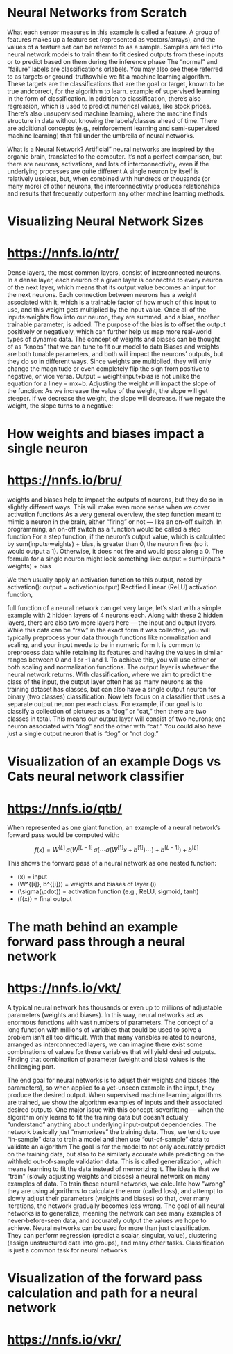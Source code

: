 # Neural Networks from Scratch

What each sensor measures in this example is called a feature. A group of features makes up a feature set (represented as vectors/arrays), and the values of a feature set can be referred to as a sample. Samples are fed into neural network models to train them to fit desired outputs from these inputs or to predict based on them during the inference phase The “normal” and “failure” labels are ​classifications​ or ​labels.​ ​You may also see these referred to as ​targets​ or ​ground-truths​ while we fit a machine learning algorithm. These targets are the classifications that are the ​goal​ or ​target​, known to be ​true and​ ​correct​, for the algorithm to learn. example of supervised learning in the form of classification. In addition to classification, there’s also regression, which is used to predict numerical values, like stock prices. There’s also unsupervised machine learning, where the machine finds structure in data without knowing the labels/classes ahead of time. There are additional concepts (e.g., reinforcement learning and semi-supervised machine learning) that fall under the umbrella of neural networks.

What is a Neural Network?
Artificial” neural networks are inspired by the organic brain, translated to the computer. It’s not a perfect comparison, but there are neurons, activations, and lots of interconnectivity, even if the underlying processes are quite different A single neuron by itself is relatively useless, but, when combined with hundreds or thousands (or many more) of other neurons, the interconnectivity produces relationships and results that frequently outperform any other machine learning methods.

# Visualizing Neural Network Sizes

# https://nnfs.io/ntr/

Dense layers, the most common layers, consist of interconnected neurons. In a dense layer, each neuron of a given layer is connected to every neuron of the next layer, which means that its output value becomes an input for the next neurons. Each connection between neurons has a weight associated with it, which is a trainable factor of how much of this input to use, and this weight gets multiplied by the input value. Once all of the ​inputs·weights​ flow into our neuron, they are summed, and a bias, another trainable parameter, is added. The purpose of the bias is to offset the output positively or negatively, which can further help us map more real-world types of dynamic data. The concept of weights and biases can be thought of as “knobs” that we can tune to fit our model to data Biases and weights are both tunable parameters, and both will impact the neurons’ outputs, but they do so in different ways. Since weights are multiplied, they will only change the magnitude or even completely flip the sign from positive to negative, or vice versa. ​Output = weight·input+bias is not unlike the equation for a line ​y = mx+b​. Adjusting the weight will impact the slope of the function: As we increase the value of the weight, the slope will get steeper. If we decrease the weight, the slope will decrease. If we negate the weight, the slope turns to a negative:

# How weights and biases impact a single neuron

# https://nnfs.io/bru/

weights and biases help to impact the outputs of neurons, but they do so in slightly different ways. This will make even more sense when we cover ​activation functions​
As a very general overview, the step function meant to mimic a neuron in the brain, either “firing” or not — like an on-off switch. In programming, an on-off switch as a function would be called a step function​
For a step function, if the neuron’s output value, which is calculated by ​sum(inputs·weights) + bias​, is greater than 0, the neuron fires (so it would output a 1). Otherwise, it does not fire and would pass along a 0. The formula for a single neuron might look something like:
output ​= ​sum​(inputs ​\* ​weights) ​+ ​bias

We then usually apply an activation function to this output, noted by ​activation()​:
output = activation(output)
Rectified Linear​ (ReLU) activation function,

full function of a neural network can get very large, let’s start with a simple example with 2 hidden layers of 4 neurons each.
Along with these 2 hidden layers, there are also two more layers here — the input and output layers.
While this data can be “raw” in the exact form it was collected, you will typically ​preprocess​ your data through functions like ​normalization​ and ​scaling​, and your input needs to be in numeric form
It is common to preprocess data while retaining its features and having the values in similar ranges between 0 and 1 or -1 and 1. To achieve this, you will use either or both scaling and normalization functions. The output layer is whatever the neural network returns.
With classification, where we aim to predict the class of the input, the output layer often has as many neurons as the training dataset has classes, but can also have a single output neuron for binary (two classes) classification.
Now lets focus on a classifier that uses a separate output neuron per each class. For example, if our goal is to classify a collection of pictures as a “dog” or “cat,” then there are two classes in total. This means our output layer will consist of two neurons; one neuron associated with “dog” and the other with “cat.” You could also have just a single output neuron that is “dog” or “not dog.”

# Visualization of an example Dogs vs Cats neural network classifier

# https://nnfs.io/qtb/

When represented as one giant function, an example of a neural network’s forward pass would be computed with:

$$
f(x) = W^{[L]} \, \sigma \big( W^{[L-1]} \, \sigma \big( \cdots \sigma ( W^{[1]} x + b^{[1]} ) \cdots \big) + b^{[L-1]} \big) + b^{[L]}
$$

This shows the forward pass of a neural network as one nested function:

- \(x\) = input
- \(W^{[i]}, b^{[i]}\) = weights and biases of layer \(i\)
- \(\sigma(\cdot)\) = activation function (e.g., ReLU, sigmoid, tanh)
- \(f(x)\) = final output

# The math behind an example forward pass through a neural network

# https://nnfs.io/vkt/

A typical neural network has thousands or even up to millions of adjustable ​parameters​ (weights and biases). In this way, neural networks act as enormous functions with vast numbers of parameters​. The concept of a long function with millions of variables that could be used to solve a problem isn’t all too difficult. With that many variables related to neurons, arranged as interconnected layers, we can imagine there exist some combinations of values for these variables that will yield desired outputs. Finding that combination of parameter (weight and bias) values is the challenging part.

The end goal for neural networks is to adjust their weights and biases (the parameters), so when applied to a yet-unseen example in the input, they produce the desired output. When supervised machine learning algorithms are trained, we show the algorithm examples of inputs and their associated desired outputs. One major issue with this concept is ​overfitting​ — when the algorithm only learns to fit the training data but doesn’t actually “understand” anything about underlying input-output dependencies. The network basically just “memorizes” the training data.
Thus, we tend to use “in-sample” data to train a model and then use “out-of-sample” data to validate an algorithm
The goal is for the model to not only accurately predict on the training data, but also to be similarly accurate while predicting on the withheld out-of-sample validation data.
This is called ​generalization​, which means learning to fit the data instead of memorizing it. The idea is that we “train” (slowly adjusting weights and biases) a neural network on many examples of data.
To train these neural networks, we calculate how “wrong” they are using algorithms to calculate the error (called ​loss​), and attempt to slowly adjust their parameters (weights and biases) so that, over many iterations, the network gradually becomes less wrong. The goal of all neural networks is to generalize, meaning the network can see many examples of never-before-seen data, and accurately output the values we hope to achieve. Neural networks can be used for more than just classification. They can perform regression (predict a scalar, singular, value), clustering (assign unstructured data into groups), and many other tasks. Classification is just a common task for neural networks.

# Visualization of the forward pass calculation and path for a neural network

# https://nnfs.io/vkr/
